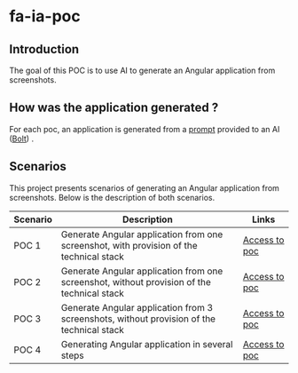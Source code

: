 # fa-ia-poc
## Introduction
The goal of this POC is to use AI to generate an Angular application from screenshots.

## How was the application generated ?
For each poc, an application is generated from a [prompt](https://github.com/jpdacunha/fa-ia-poc/tree/main/prompts) provided to an AI ([Bolt](https://bolt.new)) .

## Scenarios
This project presents scenarios of generating an Angular application from screenshots. Below is the description of both scenarios.

| Scenario  | Description | Links |
| ------------- | ------------- | ------------- |
| POC 1 | Generate Angular application from one screenshot, with provision of the technical stack |[Access to poc](https://github.com/jpdacunha/fa-ia-poc/tree/main/sources/front-end/fa-poc-1) |
| POC 2 | Generate Angular application from one screenshot, without provision of the technical stack |[Access to poc](https://github.com/jpdacunha/fa-ia-poc/tree/main/sources/front-end/fa-poc-2)|
| POC 3 | Generate Angular application from 3 screenshots, without provision of the technical stack |[Access to poc](https://github.com/jpdacunha/fa-ia-poc/tree/main/sources/front-end/fa-poc-3)|
| POC 4 | Generating Angular application in several steps |[Access to poc](https://github.com/jpdacunha/fa-ia-poc/tree/main/sources/front-end/fa-poc-4)|



